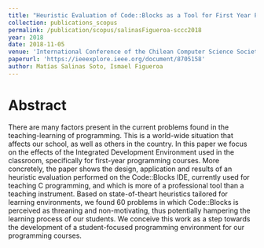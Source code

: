 ```yaml
---
title: "Heuristic Evaluation of Code::Blocks as a Tool for First Year Programming Courses"
collection: publications_scopus
permalink: /publication/scopus/salinasFigueroa-sccc2018
year: 2018
date: 2018-11-05
venue: 'International Conference of the Chilean Computer Science Society (SCCC)'
paperurl: 'https://ieeexplore.ieee.org/document/8705158'
author: Matías Salinas Soto, Ismael Figueroa
---
```


# Abstract

There are many factors present in the current problems found in the teaching-learning of programming. This is a world-wide situation that affects our school, as well as others in the country. In this paper we focus on the effects of the Integrated Development Environment used in the classroom, specifically for first-year programming courses. More concretely, the paper shows the design, application and results of an heuristic evaluation performed on the Code::Blocks IDE, currently used for teaching C programming, and which is more of a professional tool than a teaching instrument. Based on state-of-theart heuristics tailored for learning environments, we found 60 problems in which Code::Blocks is perceived as threaning and non-motivating, thus potentially hampering the learning process of our students. We conceive this work as a step towards the development of a student-focused programming environment for our programming courses.